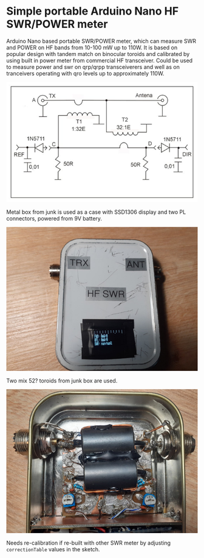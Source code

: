 # Simple portable Arduino Nano HF SWR/POWER meter
Arduino Nano based portable SWR/POWER meter, which can measure SWR and POWER on HF bands from 10-100 mW up to 110W. It is based on popular design with tandem match on binocular toroids and calibrated by using built in power meter from commercial HF transceiver. Could be used to measure power and swr on qrp/qrpp transceiverers and well as on tranceivers operating with qro levels up to approximately 110W.

![alt text](extras/images/tandem.jpg)

Metal box from junk is used as a case with SSD1306 display and two PL connectors, powered from 9V battery.

![alt text](extras/images/meter.jpg)

Two mix 52? toroids from junk box are used.

![alt text](extras/images/cores.jpg)

Needs re-calibration if re-built with other SWR meter by adjusting `correctionTable` values in the sketch.

